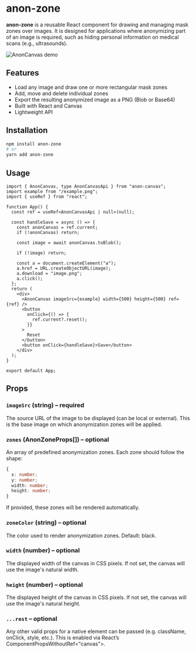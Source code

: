 # anon-zone

**anon-zone** is a reusable React component for drawing and managing mask zones over images. It is designed for applications where anonymizing part of an image is required, such as hiding personal information on medical scans (e.g., ultrasounds).

![AnonCanvas demo](./doc/demo.gif)

## Features

- Load any image and draw one or more rectangular mask zones
- Add, move and delete individual zones
- Export the resulting anonymized image as a PNG (Blob or Base64)
- Built with React and Canvas
- Lightweight API

## Installation

```bash
npm install anon-zone
# or
yarn add anon-zone
```

## Usage

```tsx
import { AnonCanvas, type AnonCanvasApi } from "anon-canvas";
import example from "/example.png";
import { useRef } from "react";

function App() {
  const ref = useRef<AnonCanvasApi | null>(null);

  const handleSave = async () => {
    const anonCanvas = ref.current;
    if (!anonCanvas) return;

    const image = await anonCanvas.toBlob();

    if (!image) return;

    const a = document.createElement("a");
    a.href = URL.createObjectURL(image);
    a.download = "image.png";
    a.click();
  };
  return (
    <div>
      <AnonCanvas imageSrc={example} width={500} height={500} ref={ref} />
      <button
        onClick={() => {
          ref.current?.reset();
        }}
      >
        Reset
      </button>
      <button onClick={handleSave}>Save</button>
    </div>
  );
}

export default App;
```

## Props

### `imageSrc` (string) – required

The source URL of the image to be displayed (can be local or external).
This is the base image on which anonymization zones will be applied.

### `zones` (AnonZoneProps[]) – optional

An array of predefined anonymization zones. Each zone should follow the shape:

```ts
{
  x: number;
  y: number;
  width: number;
  height: number;
}
```

If provided, these zones will be rendered automatically.

### `zoneColor` (string) – optional

The color used to render anonymization zones.
Default: black.

### `width` (number) – optional

The displayed width of the canvas in CSS pixels.
If not set, the canvas will use the image's natural width.

### `height` (number) – optional

The displayed height of the canvas in CSS pixels.
If not set, the canvas will use the image's natural height.

### `...rest` – optional

Any other valid props for a native <canvas> element can be passed (e.g. className, onClick, style, etc.).
This is enabled via React’s ComponentPropsWithoutRef<"canvas">.</canvas>
